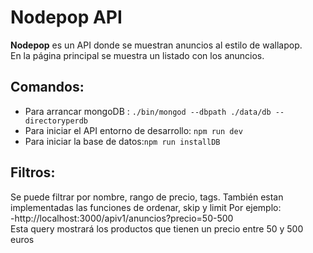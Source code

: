 # Nodepop API

**Nodepop** es un API donde se muestran anuncios al estilo de wallapop.<br>
En la página principal se muestra un listado con los anuncios.

## Comandos:
*   Para arrancar mongoDB : `./bin/mongod --dbpath ./data/db --directoryperdb`
*   Para iniciar el API entorno de desarrollo: `npm run dev`
*   Para iniciar la base de datos:`npm run installDB`

## Filtros:
Se puede filtrar por nombre, rango de precio, tags. También estan implementadas las funciones de ordenar, skip y limit
Por ejemplo:<br>
-http://localhost:3000/apiv1/anuncios?precio=50-500<br>
Esta query mostrará los productos que tienen un precio entre 50 y 500 euros



